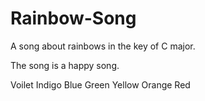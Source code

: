 # Rainbow-Song

A song about rainbows in the key of C major.

The song is a happy song.

Voilet
Indigo
Blue
Green
Yellow
Orange
Red
